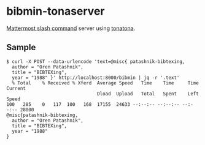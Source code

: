 # bibmin-tonaserver

[Mattermost slash command](https://docs.mattermost.com/developer/slash-commands.html#custom-slash-command) server using [tonatona](https://hackage.haskell.org/package/tonatona).

## Sample

```
$ curl -X POST --data-urlencode 'text=@misc{ patashnik-bibtexing,
  author = "Oren Patashnik",
  title = "BIBTEXing",
  year = "1988" }' http://localhost:8000/bibmin | jq -r '.text'
  % Total    % Received % Xferd  Average Speed   Time    Time     Time  Current
                                 Dload  Upload   Total   Spent    Left  Speed
100   285    0   117  100   168  17155  24633 --:--:-- --:--:-- --:--:-- 28000
@misc{patashnik-bibtexing,
  author = "Oren Patashnik",
  title = "BIBTEXing",
  year = "1988"
}
```